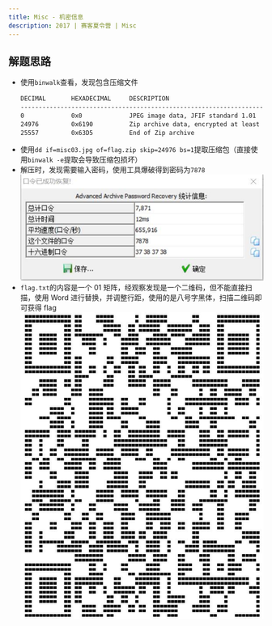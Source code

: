 ```yaml
---
title: Misc - 机密信息
description: 2017 | 赛客夏令营 | Misc
---
```


## 解题思路

- 使用`binwalk`查看，发现包含压缩文件
    ```bash
    DECIMAL       HEXADECIMAL     DESCRIPTION
    --------------------------------------------------------------------------------
    0             0x0             JPEG image data, JFIF standard 1.01
    24976         0x6190          Zip archive data, encrypted at least v2.0 to extract, compressed size: 453, uncompressed size: 5038, name: flag.txt
    25557         0x63D5          End of Zip archive
    ```
- 使用`dd if=misc03.jpg of=flag.zip skip=24976 bs=1`提取压缩包（直接使用`binwalk -e`提取会导致压缩包损坏）
- 解压时，发现需要输入密码，使用工具爆破得到密码为`7878`<br>
![获得密码](img/secret_information01.jpg)
- `flag.txt`的内容是一个 01 矩阵，经观察发现是一个二维码，但不能直接扫描，使用 Word 进行替换，并调整行距，使用的是八号字黑体，扫描二维码即可获得 flag<br>
![二维码好难扫](img/secret_information02.jpg)